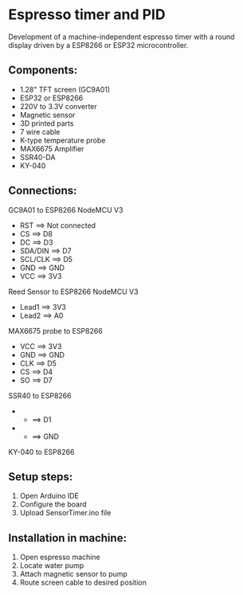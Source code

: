 # Espresso timer and PID
Development of a machine-independent espresso timer with a round display driven by a ESP8266 or ESP32 microcontroller. 


## Components:
 * 1.28" TFT screen (GC9A01)
 * ESP32 or ESP8266
 * 220V to 3.3V converter
 * Magnetic sensor
 * 3D printed parts
 * 7 wire cable
 * K-type temperature probe
 * MAX6675 Amplifier
 * SSR40-DA
 * KY-040

## Connections:
GC9A01 to ESP8266 NodeMCU V3
* RST ==> Not connected
* CS ==> D8
* DC ==> D3
* SDA/DIN ==> D7
* SCL/CLK ==> D5
* GND ==> GND
* VCC ==> 3V3

Reed Sensor to ESP8266 NodeMCU V3
* Lead1 ==> 3V3
* Lead2 ==> A0

MAX6675 probe to ESP8266
* VCC ==> 3V3
* GND ==> GND
* CLK ==> D5
* CS ==> D4
* SO ==> D7

SSR40 to ESP8266
* + ==> D1
* - ==> GND

KY-040 to ESP8266



## Setup steps:
1. Open Arduino IDE
2. Configure the board
3. Upload SensorTimer.ino file

## Installation in machine:
1. Open espresso machine
2. Locate water pump
3. Attach magnetic sensor to pump
4. Route screen cable to desired position
